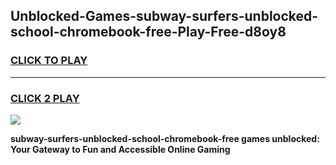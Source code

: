 
## Unblocked-Games-subway-surfers-unblocked-school-chromebook-free-Play-Free-d8oy8
<h3>
<a href="https://premium76.site?title=subway-surfers-unblocked-school-chromebook-free&ref=18A">CLICK TO PLAY</a></h3>
<hr>

<h3>
<a href="https://premium76.site?title=subway-surfers-unblocked-school-chromebook-free&ref=18A">CLICK 2 PLAY</a>
  
</h3>

<a href="https://premium76.site?title=subway-surfers-unblocked-school-chromebook-free&ref=18A"><img src="https://clearcache.store/games.png"></a>


**subway-surfers-unblocked-school-chromebook-free games unblocked: Your Gateway to Fun and Accessible Online Gaming**
